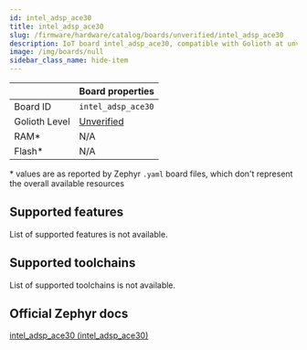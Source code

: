 ```yaml
---
id: intel_adsp_ace30
title: intel_adsp_ace30
slug: /firmware/hardware/catalog/boards/unverified/intel_adsp_ace30
description: IoT board intel_adsp_ace30, compatible with Golioth at unverified level.
image: /img/boards/null
sidebar_class_name: hide-item
---
```


[//]: # (This is an auto-generated file, do not edit! Changes to it will be lost upon re-generation)



|                | Board properties     |
| -------------  | -------------------- |
| Board ID       | `intel_adsp_ace30` |
| Golioth Level  | [Unverified](/firmware/hardware#unverified-boards) |
| RAM*           | N/A |
| Flash*         | N/A |

\* values are as reported by Zephyr `.yaml` board files, which don't represent the overall available resources



## Supported features

List of supported features is not available.

## Supported toolchains

List of supported toolchains is not available.

## Official Zephyr docs

[intel_adsp_ace30 (intel_adsp_ace30)](https://docs.zephyrproject.org/latest/boards/intel/adsp/doc/index.html)
